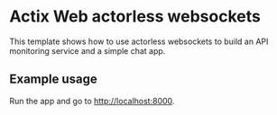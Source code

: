 # Actix Web actorless websockets

This template shows how to use actorless websockets to build an API monitoring service and a simple chat app.

## Example usage

Run the app and go to <http://localhost:8000>.
